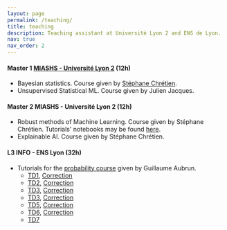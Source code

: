 ```yaml
---
layout: page
permalink: /teaching/
title: teaching
description: Teaching assistant at Université Lyon 2 and ENS de Lyon.
nav: true
nav_order: 2
---
```


#### Master 1 [MIASHS - Université Lyon 2](https://www.univ-lyon2.fr/master-1-mathematiques-et-informatique-appliquees-aux-sciences-humaines-et-sociales-miashs) (12h)

- Bayesian statistics. Course given by [Stéphane Chrétien](https://sites.google.com/site/stephanegchretien/home).
- Unsupervised Statistical ML.  Course given by Julien Jacques.

#### Master 2 MIASHS - Université Lyon 2 (12h)

- Robust methods of Machine Learning. Course given by Stéphane Chrétien. Tutorials' notebooks  may be found [here](https://github.com/annegnx/mash_m2/tree/main/adversary/session1).
- Explainable AI. Course given by Stéphane Chrétien.

#### L3 INFO - ENS Lyon (32h)

- Tutorials for the [probability course](http://math.univ-lyon1.fr/~aubrun/enseignement/IFL3-probas/index.html) given by Guillaume Aubrun.
    -  [TD1]({{annegnx.github.io}}/assets/teaching/L3_2024/TD1.pdf), [Correction]({{annegnx.github.io}}/assets/teaching/L3_2024/TD01_correction.pdf)
    -  [TD2]({{annegnx.github.io}}/assets/teaching/L3_2024/TD2.pdf), [Correction]({{annegnx.github.io}}/assets/teaching/L3_2024/TD2_correction.pdf)
    -  [TD3]({{annegnx.github.io}}/assets/teaching/L3_2024/TD03.pdf), [Correction]({{annegnx.github.io}}/assets/teaching/L3_2024/TD03_corr.pdf)
    -  [TD3]({{annegnx.github.io}}/assets/teaching/L3_2024/TD04.pdf), [Correction]({{annegnx.github.io}}/assets/teaching/L3_2024/TD04-corr.pdf)
    -  [TD5]({{annegnx.github.io}}/assets/teaching/L3_2024/TD05.pdf), [Correction]({{annegnx.github.io}}/assets/teaching/L3_2024/TD05_corr.pdf)
    -  [TD6]({{annegnx.github.io}}/assets/teaching/L3_2024/TD06.pdf), [Correction]({{annegnx.github.io}}/assets/teaching/L3_2024/TD6-corr.pdf)
    -  [TD7]({{annegnx.github.io}}/assets/teaching/L3_2024/TD07.pdf)

